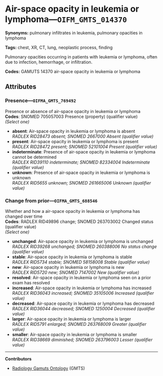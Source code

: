 # Air-space opacity in leukemia or lymphoma—`OIFM_GMTS_014370`

**Synonyms:** pulmonary infiltrates in leukemia, pulmonary opacities in lymphoma

**Tags:** chest, XR, CT, lung, neoplastic process, finding

Pulmonary opacities occurring in patients with leukemia or lymphoma, often due to infection, hemorrhage, or infiltration.

**Codes:** GAMUTS 14370 air-space opacity in leukemia or lymphoma

## Attributes

### Presence—`OIFMA_GMTS_769492`

Presence or absence of air-space opacity in leukemia or lymphoma  
**Codes**: SNOMED 705057003 Presence (property) (qualifier value)  
*(Select one)*

- **absent**: Air-space opacity in leukemia or lymphoma is absent  
_RADLEX RID28473 absent; SNOMED 2667000 Absent (qualifier value)_
- **present**: Air-space opacity in leukemia or lymphoma is present  
_RADLEX RID28472 present; SNOMED 52101004 Present (qualifier value)_
- **indeterminate**: Presence of air-space opacity in leukemia or lymphoma cannot be determined  
_RADLEX RID39110 indeterminate; SNOMED 82334004 Indeterminate (qualifier value)_
- **unknown**: Presence of air-space opacity in leukemia or lymphoma is unknown  
_RADLEX RID5655 unknown; SNOMED 261665006 Unknown (qualifier value)_

### Change from prior—`OIFMA_GMTS_688546`

Whether and how a air-space opacity in leukemia or lymphoma has changed over time  
**Codes**: RADLEX RID49896 change; SNOMED 263703002 Changed status (qualifier value)  
*(Select one)*

- **unchanged**: Air-space opacity in leukemia or lymphoma is unchanged  
_RADLEX RID39268 unchanged; SNOMED 260388006 No status change (qualifier value)_
- **stable**: Air-space opacity in leukemia or lymphoma is stable  
_RADLEX RID5734 stable; SNOMED 58158008 Stable (qualifier value)_
- **new**: Air-space opacity in leukemia or lymphoma is new  
_RADLEX RID5720 new; SNOMED 7147002 New (qualifier value)_
- **resolved**: Air-space opacity in leukemia or lymphoma seen on a prior exam has resolved  
- **increased**: Air-space opacity in leukemia or lymphoma has increased  
_RADLEX RID36043 increased; SNOMED 35105006 Increased (qualifier value)_
- **decreased**: Air-space opacity in leukemia or lymphoma has decreased  
_RADLEX RID36044 decreased; SNOMED 1250004 Decreased (qualifier value)_
- **larger**: Air-space opacity in leukemia or lymphoma is larger  
_RADLEX RID5791 enlarged; SNOMED 263768009 Greater (qualifier value)_
- **smaller**: Air-space opacity in leukemia or lymphoma is smaller  
_RADLEX RID38669 diminished; SNOMED 263796003 Lesser (qualifier value)_

---

**Contributors**

- [Radiology Gamuts Ontology](https://gamuts.net/) (GMTS)